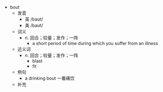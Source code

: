 - bout
  - 发音
    - 英 /baʊt/
    - 美 /baʊt/
  - 词义
    - n. 回合；较量；发作；一阵
      - a short period of time during which you suffer from an illness
  - 近义词
    - n. 回合；较量；发作；一阵
      - blast
      - fit
  - 例句
    - a drinking bout 一番痛饮
  - 补充
